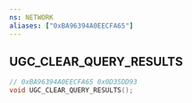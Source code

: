 ```yaml
---
ns: NETWORK
aliases: ["0xBA96394A0EECFA65"]
---
```

## UGC_CLEAR_QUERY_RESULTS

```c
// 0xBA96394A0EECFA65 0x0D35DD93
void UGC_CLEAR_QUERY_RESULTS();
```


